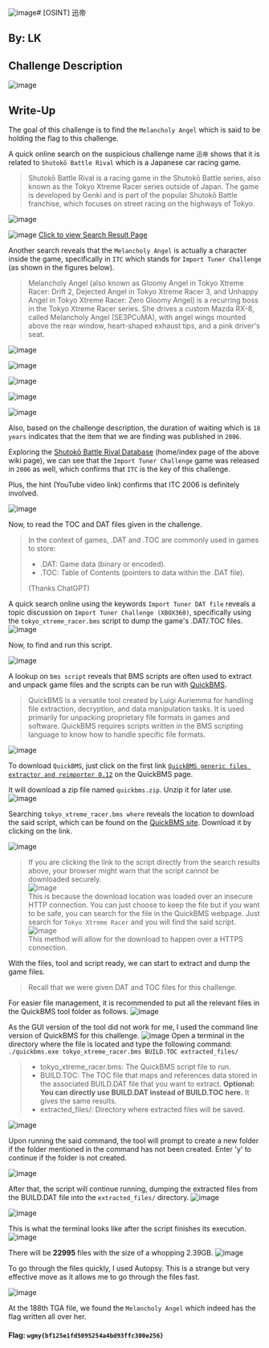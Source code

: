 ![image](https://github.com/user-attachments/assets/708ffdd4-6cc8-43c1-8f21-bf22570608d8)# [OSINT] 迅帝

## By: LK
## Challenge Description
![image](https://github.com/user-attachments/assets/474e463b-1947-4b7e-8900-2858f3bbd763)

## Write-Up
The goal of this challenge is to find the `Melancholy Angel` which is said to be holding the flag to this challenge.

A quick online search on the suspicious challenge name `迅帝` shows that it is related to `Shutokō Battle Rival` which is a Japanese car racing game.
> Shutokō Battle Rival is a racing game in the Shutokō Battle series, also known as the Tokyo Xtreme Racer series outside of Japan. The game is developed by Genki and is part of the popular Shutokō Battle franchise, which focuses on street racing on the highways of Tokyo.

![image](https://github.com/user-attachments/assets/232fc582-7206-461e-afc3-b7b82accf27f)

![image](https://github.com/user-attachments/assets/4ea363af-a8ca-42f1-9b98-b21debf0108c)
[Click to view Search Result Page](https://genkirivalproject.fandom.com/wiki/%E5%B2%A9%E5%B4%8E_%E5%9F%BA%E7%9F%A2)

Another search reveals that the `Melancholy Angel` is actually a character inside the game, specifically in `ITC` which stands for `Import Tuner Challenge` (as shown in the figures below).
>Melancholy Angel (also known as Gloomy Angel in Tokyo Xtreme Racer: Drift 2, Dejected Angel in Tokyo Xtreme Racer 3, and Unhappy Angel in Tokyo Xtreme Racer: Zero Gloomy Angel) is a recurring boss in the Tokyo Xtreme Racer series. She drives a custom Mazda RX-8, called Melancholy Angel (SE3PCuMA), with angel wings mounted above the rear window, heart-shaped exhaust tips, and a pink driver's seat.

![image](https://github.com/user-attachments/assets/c11456ef-6153-4546-91af-7fae36ef466e)

![image](https://github.com/user-attachments/assets/ae4712b4-c5cf-4f99-b0a8-e2f67ee20a33)

![image](https://github.com/user-attachments/assets/8eb9c03f-52df-4d25-b07e-50b98c84383c)

![image](https://github.com/user-attachments/assets/c30bbbba-a303-4022-8d26-e908bd85db2f)

![image](https://github.com/user-attachments/assets/ba9e77b2-135f-4a4c-91ce-82fbf51c030d)

Also, based on the challenge description, the duration of waiting which is `18 years` indicates that the item that we are finding was published in `2006`.

Exploring the [Shutokō Battle Rival Database](https://genkirivalproject.fandom.com/) (home/index page of the above wiki page), we can see that the `Import Tuner Challenge` game was released in `2006` as well, which confirms that `ITC` is the key of this challenge.

Plus, the hint (YouTube video link) confirms that ITC 2006 is definitely involved.

![image](https://github.com/user-attachments/assets/28765142-6467-48ac-b9df-9e95f7185ff8)

Now, to read the TOC and DAT files given in the challenge.
> In the context of games, .DAT and .TOC are commonly used in games to store:
>+ .DAT: Game data (binary or encoded).
>+ .TOC: Table of Contents (pointers to data within the .DAT file).
>  
>(Thanks ChatGPT)


A quick search online using the keywords `Import Tuner DAT file` reveals a topic discussion on `Import Tuner Challenge (XBOX360)`, specifically using the `tokyo_xtreme_racer.bms` script to dump the game's .DAT/.TOC files.
![image](https://github.com/user-attachments/assets/8ec27f5a-9122-468f-974a-16fe480bb7b1)

Now, to find and run this script. 

![image](https://github.com/user-attachments/assets/88c5f80a-c1c2-42d2-ae19-910b8658b1f3)

A lookup on `bms script` reveals that BMS scripts are often used to extract and unpack game files and the scripts can be run with [QuickBMS](https://aluigi.altervista.org/quickbms.htm). 
>QuickBMS is a versatile tool created by Luigi Auriemma for handling file extraction, decryption, and data manipulation tasks. It is used primarily for unpacking proprietary file formats in games and software. QuickBMS requires scripts written in the BMS scripting language to know how to handle specific file formats.

![image](https://github.com/user-attachments/assets/1494e2c6-27c0-46d4-8538-b1ecc92b0b2c)

To download `QuickBMS`, just click on the first link [`QuickBMS generic files extractor and reimporter 0.12`](https://aluigi.altervista.org/papers/quickbms.zip) on the QuickBMS page.

It will download a zip file named `quickbms.zip`. Unzip it for later use.
![image](https://github.com/user-attachments/assets/2dcc855d-80d9-409f-8cb6-b3ca30ee5db5)


Searching `tokyo_xtreme_racer.bms where` reveals the location to download the said script, which can be found on the [QuickBMS site](https://aluigi.altervista.org/bms/tokyo_xtreme_racer.bms). Download it by clicking on the link.

![image](https://github.com/user-attachments/assets/a361f6f0-db84-4ad4-a6a7-051f3f094551)

> If you are clicking the link to the script directly from the search results above, your browser might warn that the script cannot be downloaded securely. <br>![image](https://github.com/user-attachments/assets/04366dbd-d6c0-4eab-a820-ec6a33ae6db1)<br>This is because the download location was loaded over an insecure HTTP connection. You can just choose to keep the file but if you want to be safe, you can search for the file in the QuickBMS webpage. Just search for `Tokyo Xtreme Racer` and you will find the said script. <br> ![image](https://github.com/user-attachments/assets/7a8b5f85-36d1-4af9-b0f1-5d94bcdf67f6)
 <br>This method will allow for the download to happen over a HTTPS connection.

With the files, tool and script ready, we can start to extract and dump the game files. 
>Recall that we were given DAT and TOC files for this challenge.

For easier file management, it is recommended to put all the relevant files in the QuickBMS tool folder as follows.
![image](https://github.com/user-attachments/assets/b65b31cd-1778-44a6-80c2-3d28784671e5)

As the GUI version of the tool did not work for me, I used the command line version of QuickBMS for this challenge.
![image](https://github.com/user-attachments/assets/06fe78be-237f-4e45-bb7f-a440e679b2d8)
Open a terminal in the directory where the file is located and type the following command:
```./quickbms.exe tokyo_xtreme_racer.bms BUILD.TOC extracted_files/```
>+ tokyo_xtreme_racer.bms: The QuickBMS script file to run.
>+ BUILD.TOC: The TOC file that maps and references data stored in the associated BUILD.DAT file that you want to extract. <b>Optional: You can directly use BUILD.DAT instead of BUILD.TOC here.</b> It gives the same results.
>+ extracted_files/: Directory where extracted files will be saved.

![image](https://github.com/user-attachments/assets/2fa72284-736b-4dbd-837e-63d04174bd32)

Upon running the said command, the tool will prompt to create a new folder if the folder mentioned in the command has not been created. Enter 'y' to continue if the folder is not created.

![image](https://github.com/user-attachments/assets/f26caff9-2d97-4b82-b1c2-9bd7c25db1f7)

After that, the script will continue running, dumping the extracted files from the BUILD.DAT file into the `extracted_files/` directory.
![image](https://github.com/user-attachments/assets/05b3f6f8-ed73-4116-98c4-40439db9e6e6)

![image](https://github.com/user-attachments/assets/688fcc8d-e80c-4a4d-a8de-68b6267fecb8)

This is what the terminal looks like after the script finishes its execution.
![image](https://github.com/user-attachments/assets/04649a50-8ab3-413a-9e30-a644190d0b8e)

There will be <b>22995</b> files with the size of a whopping 2.39GB.
![image](https://github.com/user-attachments/assets/8df24669-5ccb-4161-b2c9-14dce527d3b9)

To go through the files quickly, I used Autopsy. This is a strange but very effective move as it allows me to go through the files fast.

![image](https://github.com/user-attachments/assets/1021e87e-e1bd-4ed1-b22a-3c060cf98aee)

At the 188th TGA file, we found the `Melancholy Angel` which indeed has the flag written all over her.

#### Flag: `wgmy{bf125e1fd5095254a4bd93ffc300e256}`




